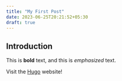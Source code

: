 ```yaml
---
title: "My First Post"
date: 2023-06-25T20:21:52+05:30
draft: true
---
```


## Introduction

This is **bold** text, and this is *emphasized* text.

Visit the [Hugo](https://gohugo.io) website!
